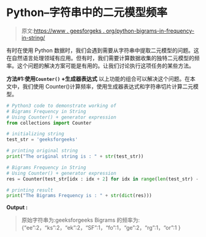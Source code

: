 # Python–字符串中的二元模型频率

> 原文:[https://www . geesforgeks . org/python-bigrams-in-frequency-in-string/](https://www.geeksforgeeks.org/python-bigrams-frequency-in-string/)

有时在使用 Python 数据时，我们会遇到需要从字符串中提取二元模型的问题。这在自然语言处理领域有应用。但有时，我们需要计算数据收集的独特二元模型的频率。这个问题的解决方案可能是有用的。让我们讨论执行这项任务的某些方法。

**方法#1:使用`Counter()` +生成器表达式**
以上功能的组合可以解决这个问题。在本文中，我们使用 Counter()计算频率，使用生成器表达式和字符串切片计算二元模型。

```py
# Python3 code to demonstrate working of 
# Bigrams Frequency in String
# Using Counter() + generator expression
from collections import Counter

# initializing string
test_str = 'geeksforgeeks'

# printing original string
print("The original string is : " + str(test_str))

# Bigrams Frequency in String
# Using Counter() + generator expression
res = Counter(test_str[idx : idx + 2] for idx in range(len(test_str) - 1))

# printing result 
print("The Bigrams Frequency is : " + str(dict(res))) 
```

**Output :**

> 原始字符串为:geeksforgeeks
> Bigrams 的频率为:{“ee”:2，“ks”:2，“ek”:2，“SF”:1，“fo”:1，“ge”:2，“rg”:1，“or”:1 }